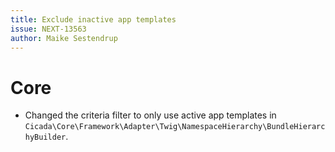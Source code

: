```yaml
---
title: Exclude inactive app templates
issue: NEXT-13563
author: Maike Sestendrup
---
```

# Core
*  Changed the criteria filter to only use active app templates in `Cicada\Core\Framework\Adapter\Twig\NamespaceHierarchy\BundleHierarchyBuilder`.
